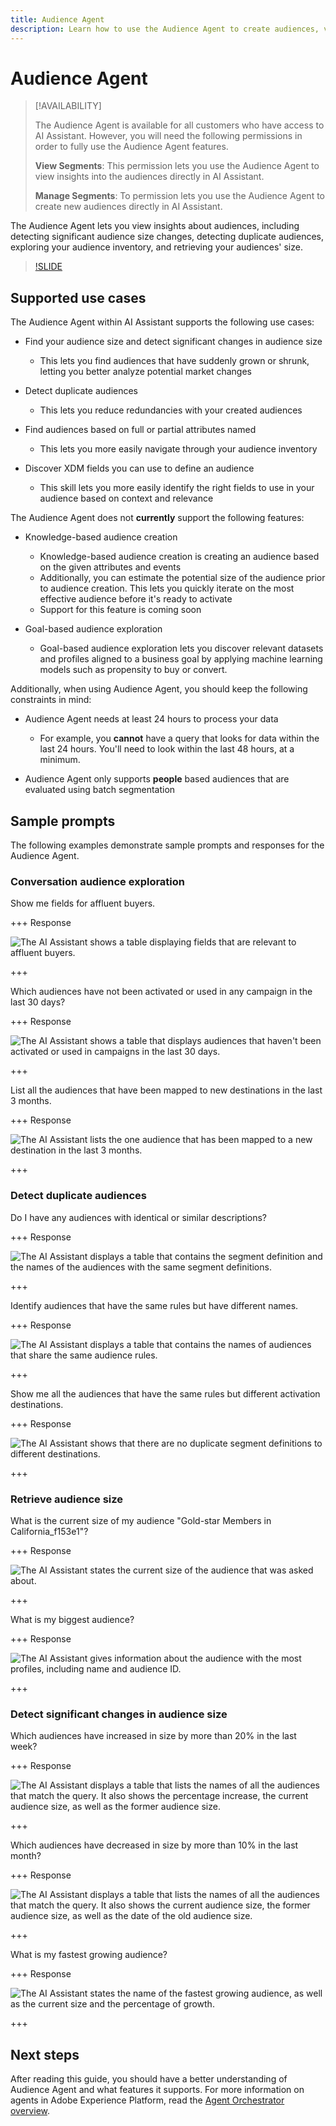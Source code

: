 ```yaml
---
title: Audience Agent
description: Learn how to use the Audience Agent to create audiences, view audience changes, detect duplicate audiences, and view audience insights.
---
```


# Audience Agent

>[!AVAILABILITY]
>
>The Audience Agent is available for all customers who have access to AI Assistant. However, you will need the following permissions in order to fully use the Audience Agent features.
>
>**View Segments**: This permission lets you use the Audience Agent to view insights into the audiences directly in AI Assistant.
>
>**Manage Segments**: To permission lets you use the Audience Agent to create new audiences directly in AI Assistant.

The Audience Agent lets you view insights about audiences, including detecting significant audience size changes, detecting duplicate audiences, exploring your audience inventory, and retrieving your audiences' size.

>[!SLIDE](audience-agent-overview)

## Supported use cases

The Audience Agent within AI Assistant supports the following use cases:

- Find your audience size and detect significant changes in audience size

  - This lets you find audiences that have suddenly grown or shrunk, letting you better analyze potential market changes

- Detect duplicate audiences

  - This lets you reduce redundancies with your created audiences

- Find audiences based on full or partial attributes named

  - This lets you more easily navigate through your audience inventory

- Discover XDM fields you can use to define an audience

  - This skill lets you more easily identify the right fields to use in your audience based on context and relevance

The Audience Agent does not **currently** support the following features:

- Knowledge-based audience creation

  - Knowledge-based audience creation is creating an audience based on the given attributes and events
  - Additionally, you can estimate the potential size of the audience prior to audience creation. This lets you quickly iterate on the most effective audience before it's ready to activate
  - Support for this feature is coming soon

- Goal-based audience exploration

  - Goal-based audience exploration lets you discover relevant datasets and profiles aligned to a business goal by applying machine learning models such as propensity to buy or convert.

Additionally, when using Audience Agent, you should keep the following constraints in mind:

- Audience Agent needs at least 24 hours to process your data

  - For example, you **cannot** have a query that looks for data within the last 24 hours. You'll need to look within the last 48 hours, at a minimum.

- Audience Agent only supports **people** based audiences that are evaluated using batch segmentation

## Sample prompts

The following examples demonstrate sample prompts and responses for the Audience Agent.

### Conversation audience exploration

Show me fields for affluent buyers.

+++ Response

![The AI Assistant shows a table displaying fields that are relevant to affluent buyers.](./images/audience/affluent-buyers.png)

+++

Which audiences have not been activated or used in any campaign in the last 30 days?

+++ Response

![The AI Assistant shows a table that displays audiences that haven't been activated or used in campaigns in the last 30 days.](./images/audience/not-activated.png)

+++

List all the audiences that have been mapped to new destinations in the last 3 months.

+++ Response

![The AI Assistant lists the one audience that has been mapped to a new destination in the last 3 months.](./images/audience/new-destination.png)

+++

### Detect duplicate audiences

Do I have any audiences with identical or similar descriptions?

+++ Response

![The AI Assistant displays a table that contains the segment definition and the names of the audiences with the same segment definitions.](./images/audience/similar-descriptions.png)

+++

Identify audiences that have the same rules but have different names.

+++ Response

![The AI Assistant displays a table that contains the names of audiences that share the same audience rules.](./images/audience/same-rules-different-names.png)

+++

Show me all the audiences that have the same rules but different activation destinations.

+++ Response

![The AI Assistant shows that there are no duplicate segment definitions to different destinations.](./images/audience/same-rules-different-destinations.png)

+++

### Retrieve audience size

What is the current size of my audience "Gold-star Members in California_f153e1"?

+++ Response

![The AI Assistant states the current size of the audience that was asked about.](./images/audience/current-size.png)

+++

What is my biggest audience?

+++ Response

![The AI Assistant gives information about the audience with the most profiles, including name and audience ID.](./images/audience/largest-audience.png)

+++

### Detect significant changes in audience size

Which audiences have increased in size by more than 20% in the last week?

+++ Response

![The AI Assistant displays a table that lists the names of all the audiences that match the query. It also shows the percentage increase, the current audience size, as well as the former audience size.](./images/audience/increase-past-week.png)

+++

Which audiences have decreased in size by more than 10% in the last month?

+++ Response

![The AI Assistant displays a table that lists the names of all the audiences that match the query. It also shows the current audience size, the former audience size, as well as the date of the old audience size.](./images/audience/decrease-month.png)

+++

What is my fastest growing audience?

+++ Response

![The AI Assistant states the name of the fastest growing audience, as well as the current size and the percentage of growth.](./images/audience/fastest-growing.png)

+++

## Next steps

After reading this guide, you should have a better understanding of Audience Agent and what features it supports. For more information on agents in Adobe Experience Platform, read the [Agent Orchestrator overview](./agent-orchestrator.md).


